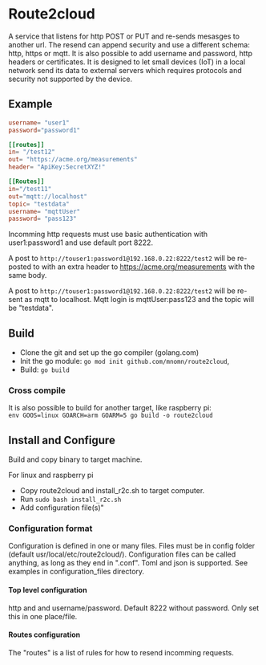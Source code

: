 # Route2cloud

A service that listens for http POST or PUT and re-sends mesasges to another url. The resend can append security and use a different schema: http, https or mqtt. It is also possible to add username and password, http headers or certificates. It is designed to let small devices (IoT) in a local network send its data to external servers which requires protocols and security not supported by the device.

## Example

```toml
username= "user1"
password="password1"

[[routes]]
in= "/test12"
out= "https://acme.org/measurements"
header= "ApiKey:SecretXYZ!"

[[Routes]]
in="/test11"
out="mqtt://localhost"
topic= "testdata"
username= "mqttUser"
password= "pass123"
```

Incomming http requests must use basic authentication with user1:password1 and use default port 8222.

A post to `http://touser1:password1@192.168.0.22:8222/test2` will be re-posted to with an extra header to https://acme.org/measurements with the same body.

A post to `http://touser1:password1@192.168.0.22:8222/test2` will be re-sent as mqtt to localhost. Mqtt login is mqttUser:pass123 and the topic will be "testdata".

## Build

- Clone the git and set up the go compiler (golang.com)
- Init the go module: `go mod init github.com/mnomn/route2cloud`, 
- Build: `go build`

### Cross compile

It is also possible to build for another target, like raspberry pi:  
`env GOOS=linux GOARCH=arm GOARM=5 go build -o route2cloud`

## Install and Configure

Build and copy binary to target machine.

For linux and raspberry pi

- Copy route2cloud and install_r2c.sh to target computer.
- Run `sudo bash install_r2c.sh`
- Add configuration file(s)"

### Configuration format

Configuration is defined in one or many files. Files must be in config folder (default usr/local/etc/route2cloud/). Configuration files can be called anything, as long as they end in ".conf". Toml and json is supported. See examples in configuration_files directory.

#### Top level configuration

http and and username/password. Default 8222 without password. Only set this in one place/file.

#### Routes configuration

The "routes" is a list of rules for how to resend incomming requests.

